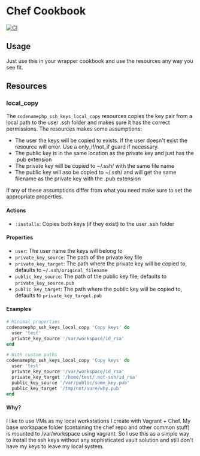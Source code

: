 # Chef Cookbook
[![CI](https://github.com/codenamephp/chef.cookbook.sshKeys/actions/workflows/ci.yml/badge.svg)](https://github.com/codenamephp/chef.cookbook.sshKeys/actions/workflows/ci.yml)

## Usage

Just use this in your wrapper cookbook and use the resources any way you see fit.

## Resources

### local_copy

The `codenamephp_ssh_keys_local_copy` resources copies the key pair from a local path to the user .ssh folder and makes sure it has the correct permissions. The resources makes some assumptions:

- The user the keys will be copied to exists. If the user doesn't exist the resource will error. Use a only_if/not_if guard if necessary.
- The public key is in the same location as the private key and just has the .pub extension
- The private key will be copied to ~/.ssh/ with the same file name
- The public key will aso be copied to ~/.ssh/ and will get the same filename as the private key with the .pub extension

If any of these assumptions differ from what you need make sure to set the appropriate properties.

#### Actions
- `:installs`: Copies both keys (if they exist) to the user .ssh folder

#### Properties
- `user`: The user name the keys will belong to
- `private_key_source`: The path of the private key file
- `private_key_target`: The path where the private key will be copied to, defaults to `~/.ssh/original_filename`
- `public_key_source`: The path of the public key file, defaults to `private_key_source.pub`
- `public_key_target`: The path where the public key will be copied to, defaults to `private_key_target.pub`

#### Examples
```ruby
# Minimal properties
codenamephp_ssh_keys_local_copy 'Copy keys' do
  user 'test'
  private_key_source '/var/workspace/id_rsa'
end

# With custom paths
codenamephp_ssh_keys_local_copy 'Copy keys' do
  user 'test'
  private_key_source '/var/workspace/id_rsa'
  private_key_target '/home/test/.not-ssh/id_rsa'
  public_key_source '/var/public/some_key.pub'
  public_key_target '/tmp/not/sure/why.pub'
end
```

#### Why?

I like to use VMs as my local workstations I create with Vagrant + Chef. My base workspace folder (containing the chef repo and other common stuff) is mounted to /var/workspace using vagrant. So I use this as a simple way to install the ssh keys without any sophisticated vault solution and still don't have my keys to leave my local system.
